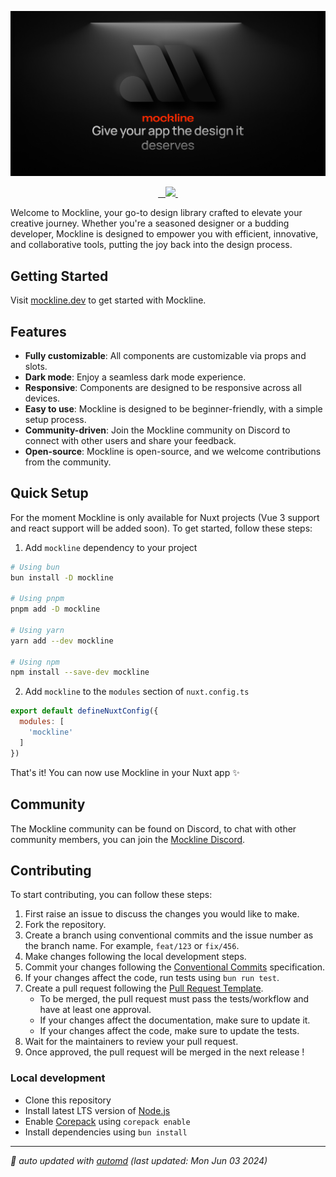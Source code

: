 ![Mockline Social Preview](../../assets/social-preview.jpg)

<p align="center">
  <a aria-label="NPM version" href="https://www.npmjs.com/package/mockline">
    <img alt="" src="https://img.shields.io/npm/v/mockline.svg?style=for-the-badge&labelColor=000000&color=E0E0E0">
  </a>
  <a aria-label="License" href="https://github.com/mockline/mockline/main/LICENSE">
    <img alt="" src="https://img.shields.io/npm/l/mockline.svg?style=for-the-badge&labelColor=000000&color=212121">
    </a>
  <a aria-label="Join the community on Discord" href="https://discord.gg/BkgyMzvJ3p">
    <img alt="" src="https://img.shields.io/badge/Join%20the%20community-F74804.svg?style=for-the-badge&logo=Discord&labelColor=000000&logoWidth=20&logoColor=white">
  </a>
  <a aria-label="Mockline logo" href="https://mockline.dev/">
    <img src="https://img.shields.io/badge/MADE%20WITH%20Mockline-000000.svg?style=for-the-badge&logo=Mockline&labelColor=000000&logoWidth=20&logoColor=white">
  </a>
  <a aria-label="Follow Hugo on Twitter" href="https://twitter.com/HugoRCD__">
    <img alt="" src="https://img.shields.io/twitter/follow/HugoRCD__.svg?style=for-the-badge&labelColor=000000&logo=twitter&label=Follow%20Hugo&logoWidth=20&logoColor=white">
  </a>
</p>

Welcome to Mockline, your go-to design library crafted to elevate your creative journey. Whether you're a seasoned designer or a budding developer, Mockline is designed to empower you with efficient, innovative, and collaborative tools, putting the joy back into the design process.


## Getting Started

Visit [mockline.dev](https://mockline.dev) to get started with Mockline.

## Features

- **Fully customizable**: All components are customizable via props and slots.
- **Dark mode**: Enjoy a seamless dark mode experience.
- **Responsive**: Components are designed to be responsive across all devices.
- **Easy to use**: Mockline is designed to be beginner-friendly, with a simple setup process.
- **Community-driven**: Join the Mockline community on Discord to connect with other users and share your feedback.
- **Open-source**: Mockline is open-source, and we welcome contributions from the community.

## Quick Setup

For the moment Mockline is only available for Nuxt projects (Vue 3 support and react support will be added soon).
To get started, follow these steps:


1. Add `mockline` dependency to your project

```bash
# Using bun
bun install -D mockline

# Using pnpm
pnpm add -D mockline

# Using yarn
yarn add --dev mockline

# Using npm
npm install --save-dev mockline
```

2. Add `mockline` to the `modules` section of `nuxt.config.ts`

```js
export default defineNuxtConfig({
  modules: [
    'mockline'
  ]
})
```

That's it! You can now use Mockline in your Nuxt app ✨
## Community

The Mockline community can be found on Discord, to chat with other community members, you can join the [Mockline Discord](https://discord.gg/BkgyMzvJ3p).

<!-- automd:fetch url="gh:hugorcd/markdown/main/src/contributions.md" -->

## Contributing
To start contributing, you can follow these steps:

1. First raise an issue to discuss the changes you would like to make.
2. Fork the repository.
3. Create a branch using conventional commits and the issue number as the branch name. For example, `feat/123` or `fix/456`.
4. Make changes following the local development steps.
5. Commit your changes following the [Conventional Commits](https://www.conventionalcommits.org/en/v1.0.0/) specification.
6. If your changes affect the code, run tests using `bun run test`.
7. Create a pull request following the [Pull Request Template](https://github.com/HugoRCD/markdown/blob/main/src/pull_request_template.md).
   - To be merged, the pull request must pass the tests/workflow and have at least one approval.
   - If your changes affect the documentation, make sure to update it.
   - If your changes affect the code, make sure to update the tests.
8. Wait for the maintainers to review your pull request.
9. Once approved, the pull request will be merged in the next release !

<!-- /automd -->

<!-- automd:fetch url="gh:hugorcd/markdown/main/src/local_development.md" -->

### Local development

- Clone this repository
- Install latest LTS version of [Node.js](https://nodejs.org/en/)
- Enable [Corepack](https://github.com/nodejs/corepack) using `corepack enable`
- Install dependencies using `bun install`

<!-- /automd -->

<!-- automd:contributors license=Apache author=HugoRCD github="mockline/mockline" -->

<!-- ⚠️  (contributors) `github` is required! -->

<!-- /automd -->

<!-- automd:with-automd lastUpdate -->

---

_🤖 auto updated with [automd](https://automd.unjs.io) (last updated: Mon Jun 03 2024)_

<!-- /automd -->
